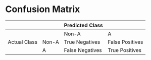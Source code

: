 # Confusion Matrix



|   |   | Predicted Class |   |
| :--- | :--- | :--- | :--- |
|   |   | Non-A | A |
| Actual Class | Non-A | True Negatives | False Positives |
|   | A | False Negatives | True Positives |


